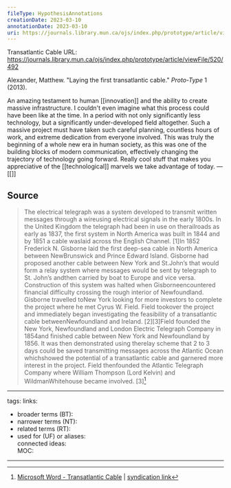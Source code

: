 ```yaml
---
fileType: HypothesisAnnotations
creationDate: 2023-03-10 
annotationDate: 2023-03-10
uri: https://journals.library.mun.ca/ojs/index.php/prototype/article/viewFile/520/492
---
```

Transatlantic Cable
URL: https://journals.library.mun.ca/ojs/index.php/prototype/article/viewFile/520/492


Alexander, Matthew. "Laying the first transatlantic cable." _Proto-Type_ 1 (2013).

An amazing testament to human [[innovation]] and the ability to create massive infrastructure.  I couldn't even imagine what this process could have been like at the time. In a period with not only significantly less technology, but a significantly under-developed field altogether. Such a massive project must have taken such careful planning, countless hours of work, and extreme dedication from everyone involved. This was truly the beginning of a whole new era in human society, as this was one of the building blocks of modern communication, effectively changing the trajectory of technology going forward. Really cool stuff that makes you appreciative of the [[technological]] marvels we take advantage of today.
&mdash;[[]]

## Source 
> The electrical telegraph was a system developed to transmit written messages through a wireusing electrical signals in the early 1800s. In the United Kingdom the telegraph had been in use on therailroads as early as 1837, the first system in North America was built in 1844 and by 1851 a cable waslaid across the English Channel. [1]In 1852 Frederick N. Gisborne laid the first deep-sea cable in North America between NewBrunswick and Prince Edward Island. Gisborne had proposed another cable between New York and St.John’s that would form a relay system where messages would be sent by telegraph to St. John’s andthen carried by boat to Europe and vice versa. Construction of this system was halted when Gisborneencountered financial difficulty crossing the rough interior of Newfoundland. Gisborne travelled toNew York looking for more investors to complete the project where he met Cyrus W. Field. Field tookover the project and immediately began investigating the feasibility of a transatlantic cable betweenNewfoundland and Ireland. [2][3]Field founded the New York, Newfoundland and London Electric Telegraph Company in 1854and finished cable between New York and Newfoundland by 1856. It was then demonstrated using therelay scheme that 2 to 3 days could be saved transmitting messages across the Atlantic Ocean whichshowed the potential of a transatlantic cable and garnered more interest in the project. Field thenfounded the Atlantic Telegraph Company where William Thompson (Lord Kelvin) and WildmanWhitehouse became involved. [3][^1]

[^1]: [Microsoft Word - Transatlantic Cable](https://journals.library.mun.ca/ojs/index.php/prototype/article/viewFile/520/492) | [syndication link](tk) 

---
tags: 
links:  
- broader terms (BT):  
- narrower terms (NT):  
- related terms (RT):  
- used for (UF) or aliases:  
connected ideas:  
MOC:  

---
